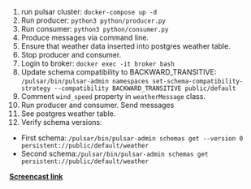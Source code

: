 1. run pulsar cluster: `docker-compose up -d`
2. Run producer: `python3 python/producer.py`
3. Run consumer: `python3 python/consumer.py`
4. Produce messages via command line.
5. Ensure that weather data inserted into postgres weather table.
6. Stop producer and consumer.
7. Login to broker: `docker exec -it broker bash`
8. Update schema compatibility to BACKWARD_TRANSITIVE:
`/pulsar/bin/pulsar-admin namespaces set-schema-compatibility-strategy --compatibility BACKWARD_TRANSITIVE public/default`
9. Comment `wind_speed` property in `weatherMessage` class.
10. Run producer and consumer. Send messages
11.  See postgres weather table.
12. Verify schema versions:
- First schema: `/pulsar/bin/pulsar-admin schemas get --version 0 persistent://public/default/weather`
- Second schema:`/pulsar/bin/pulsar-admin schemas get persistent://public/default/weather`


[**Screencast link**](https://drive.google.com/file/d/1y8lWEFJHNPLiKvcEnmr5Tmxz3d0ex_MD/view?usp=drive_link)
